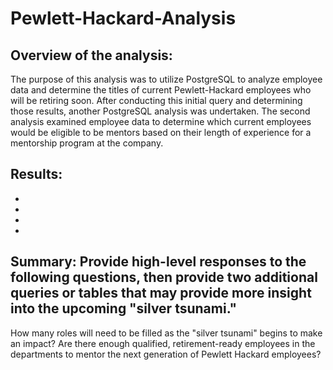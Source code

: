 # Pewlett-Hackard-Analysis

## Overview of the analysis: 
   
   The purpose of this analysis was to utilize PostgreSQL to analyze employee data and determine the titles of current Pewlett-Hackard employees who will be retiring soon. After conducting this initial query and determining those results, another PostgreSQL analysis was undertaken. The second analysis examined employee data to determine which current employees would be eligible to be mentors based on their length of experience for a mentorship program at the company.

## Results: 
  
*
*
*
*

## Summary: Provide high-level responses to the following questions, then provide two additional queries or tables that may provide more insight into the upcoming "silver tsunami."
  
  How many roles will need to be filled as the "silver tsunami" begins to make an impact?
Are there enough qualified, retirement-ready employees in the departments to mentor the next generation of Pewlett Hackard employees?
